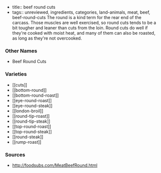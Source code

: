 - title:: beef round cuts
- tags:: unreviewed, ingredients, categories, land-animals, meat, beef, beef-round-cuts
The round is a kind term for the rear end of the carcass. Those muscles are well exercised, so round cuts tends to be a bit tougher and leaner than cuts from the loin. Round cuts do well if they're cooked with moist heat, and many of them can also be roasted, as long as they're not overcooked.

### Other Names

* Beef Round Cuts

### Varieties

* [[cuts]]
* [[bottom-round]]
* [[bottom-round-roast]]
* [[eye-round-roast]]
* [[eye-round-steak]]
* [[london-broil]]
* [[round-tip-roast]]
* [[round-tip-steak]]
* [[top-round-roast]]
* [[top-round-steak]]
* [[round-steak]]
* [[rump-roast]]

### Sources
* http://foodsubs.com/MeatBeefRound.html
